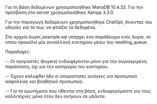 Για τη βάση δεδομένων χρησιμοποιήθηκε MariaDB 10.4.32.
Για την πρόσβαση στο server χρησιμοποιήθηκε Xampp 3.3.0.

Για την παραγωγή δεδομένων χρησιμοποιήθηκε ChatGpt, δίνοντας του οδηγίες για το πως να φτιάξει τα δεδομένα.



Στο αρχείο buyer_example.sql υπάρχει ένα παράδειγμα ενός buyer, το οποίο προκαλεί μία συναλλαγή εισιτηρίου μέσω του reselling_queue.

Παραδοχές:

-- Οι αγοραστές (buyers) ενδιαφέρονται μόνο για την συγκεκριμένη παράσταση, όχι για την κατηγορία του εισιτηρίου.

-- Έχουν καλυφθεί ήδη οι απαραίτητες ανάγκες για προσωπικό ασφαλείας και βοηθητικό προσωπικό.

-- Για τα ερωτήματα που τίθενται στη βάση, ενδιαφερόμαστε για τους καλλιτέχνες μόνο όταν δεν ανήκουν σε μπάντα.
